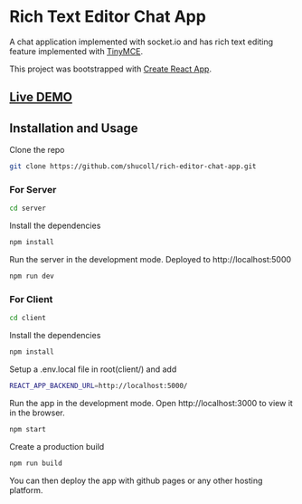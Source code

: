 # Rich Text Editor Chat App

A chat application implemented with socket.io and has rich text editing feature implemented with [TinyMCE](https://www.tiny.cloud/).

This project was bootstrapped with [Create React App](https://github.com/facebook/create-react-app).

## [Live DEMO](https://rich-editor-chat.netlify.app/)

## Installation and Usage

Clone the repo

```sh
git clone https://github.com/shucoll/rich-editor-chat-app.git
```

### For Server

```sh
cd server
```

Install the dependencies

```sh
npm install
```

Run the server in the development mode.
Deployed to http://localhost:5000

```sh
npm run dev
```

### For Client

```sh
cd client
```

Install the dependencies

```sh
npm install
```

Setup a .env.local file in root(client/) and add
```sh
REACT_APP_BACKEND_URL=http://localhost:5000/
```

Run the app in the development mode.
Open http://localhost:3000 to view it in the browser.

```sh
npm start
```

Create a production build

```sh
npm run build
```

You can then deploy the app with github pages or any other hosting platform.
